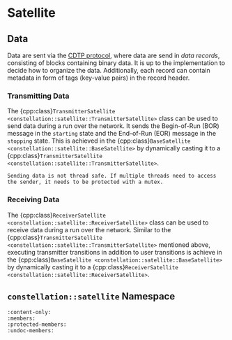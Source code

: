 # Satellite

## Data

Data are sent via the [CDTP protocol](../../../protocols/cdtp.md), where data are send in *data records*, consisting of
blocks containing binary data. It is up to the implementation to decide how to organize the data. Additionally, each record
can contain metadata in form of tags (key-value pairs) in the record header.

### Transmitting Data

The {cpp:class}`TransmitterSatellite <constellation::satellite::TransmitterSatellite>` class can be used to send data during
a run over the network. It sends the Begin-of-Run (BOR) message in the `starting` state and the End-of-Run (EOR) message in
the `stopping` state. This is achieved in the {cpp:class}`BaseSatellite <constellation::satellite::BaseSatellite>` by
dynamically casting it to a {cpp:class}`TransmitterSatellite <constellation::satellite::TransmitterSatellite>`.

```{warning}
Sending data is not thread safe. If multiple threads need to access the sender, it needs to be protected with a mutex.
```

### Receiving Data

The {cpp:class}`ReceiverSatellite <constellation::satellite::ReceiverSatellite>` class can be used to receive data during
a run over the network. Similar to the {cpp:class}`TransmitterSatellite <constellation::satellite::TransmitterSatellite>`
mentioned above, executing transmitter transitions in addition to user transitions is achieve in the
{cpp:class}`BaseSatellite <constellation::satellite::BaseSatellite>` by dynamically casting it to a
{cpp:class}`ReceiverSatellite <constellation::satellite::ReceiverSatellite>`.

## `constellation::satellite` Namespace

```{doxygennamespace} constellation::satellite
:content-only:
:members:
:protected-members:
:undoc-members:
```

